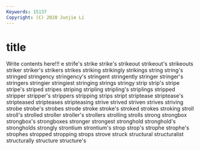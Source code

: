 ```yaml
---
Keywords: 15137
Copyright: (C) 2020 Junjie Li
---
```


# title

Write contents here!!!
e 
strife's 
strike 
strike's 
strikeout 
strikeout's 
strikeouts
striker 
striker's 
strikers 
strikes 
striking 
strikingly 
strikings 
string 
string's 
stringed
stringency 
stringency's 
stringent 
stringently 
stringer 
stringer's 
stringers 
stringier 
stringiest 
stringing
strings 
stringy 
strip 
strip's 
stripe 
stripe's 
striped 
stripes 
striping 
stripling
stripling's 
striplings 
stripped 
stripper 
stripper's 
strippers 
stripping 
strips 
stript 
striptease
striptease's 
stripteased 
stripteases 
stripteasing 
strive 
strived 
striven 
strives 
striving 
strobe
strobe's 
strobes 
strode 
stroke 
stroke's 
stroked 
strokes 
stroking 
stroll 
stroll's
strolled 
stroller 
stroller's 
strollers 
strolling 
strolls 
strong 
strongbox 
strongbox's 
strongboxes
stronger 
strongest 
stronghold 
stronghold's 
strongholds 
strongly 
strontium 
strontium's 
strop 
strop's
strophe 
strophe's 
strophes 
stropped 
stropping 
strops 
strove 
struck 
structural 
structuralist
structurally 
structure 
structure's 
